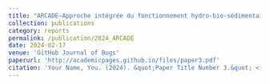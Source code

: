 ```yaml
---
title: "ARCADE–Approche intégrée du fonctionnement hydro-bio-sédimentaire du Bassin d’Arcachon: Dynamiques et Evolutions; Rapport final 2020-2023, Tâche 3"
collection: publications
category: reports
permalink: /publication/2024_ARCADE
date: 2024-02-17
venue: 'GitHub Journal of Bugs'
paperurl: 'http://academicpages.github.io/files/paper3.pdf'
citation: 'Your Name, You. (2024). &quot;Paper Title Number 3.&quot; <i>GitHub Journal of Bugs</i>. 1(3).'
---
```

